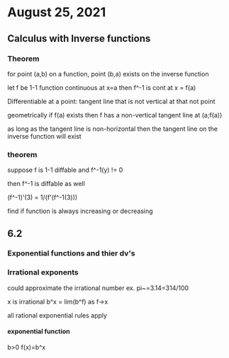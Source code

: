 # August 25, 2021

## Calculus with Inverse functions

### Theorem

for point (a,b) on a function, point (b,a) exists on the inverse function

let f be 1-1 function
continuous at x=a
then f^-1 is cont at x = f(a)

Differentiable at a point: tangent line that is not vertical at that not point

geometrically if f(a) exists then f has a non-vertical tangent line at (a;f(a))

as long as the tangent line is non-horizontal then the tangent line on the inverse function will exist

### theorem

suppose f is 1-1 diffable and f^-1(y) != 0

then f^-1 is diffable as well

(f^-1)'(3) = 1/(f'(f^-1(3)))

find if function is always increasing or decreasing

## 6.2

### Exponential functions and thier dv's

### Irrational exponents

could approximate the irrational number
ex. pi~=3.14=314/100

x is irrational
b^x = lim(b^f) as f->x

all rational exponential rules apply

#### exponential function

b>0
f(x)=b^x